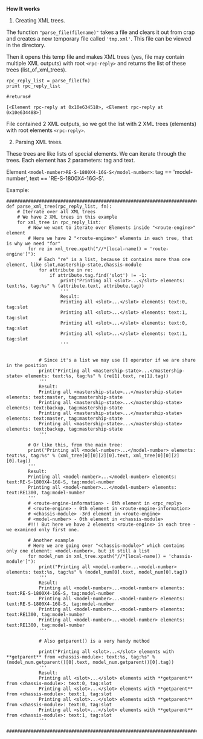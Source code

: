 **How It works**

1) Creating XML trees.

The function ```"parse_file(filename)"``` takes a file and clears it out from crap and creates a new temporary file called ```'tmp.xml'```. This file can be viewed in the directory.

Then it opens this temp file and makes XML trees (yes, file may contain multiple XML outputs) with root ```<rpc-reply>``` and returns the list of these trees (list_of_xml_trees).

```
rpc_reply_list = parse_file(fn)
print rpc_reply_list

#returns#

[<Element rpc-reply at 0x10e634518>, <Element rpc-reply at 0x10e634488>]
```

File contained 2 XML outputs, so we got the list with 2 XML trees (elements) with root elements ```<rpc-reply>```.

2) Parsing XML trees.

These trees are like lists of special elements. We can iterate through the trees.
Each element has 2 parameters: tag and text.

Element ```<model-number>RE-S-1800X4-16G-S</model-number>```:
tag == 'model-number',
text == 'RE-S-1800X4-16G-S'.

Example:
```
###################################################################################################
def parse_xml_tree(rpc_reply_list, fn):
    # Iterrate over all XML trees
    # We have 2 XML trees in this example
    for xml_tree in rpc_reply_list:
        # Now we want to iterate over Elements inside "<route-engine>" element
        # Here we have 2 "<route-engine>" elements in each tree, that is why we need "for"
        for re in xml_tree.xpath("//*[local-name() = 'route-engine']"):
            # Each "re" is a list, because it contains more than one element, like slot,mastership-state,chassis-module
            for attribute in re:
                if attribute.tag.find('slot') != -1:
                    print("Printing all <slot>...</slot> elements: text:%s, tag:%s" % (attribute.text, attribute.tag))
                    '''
                    Result:
                    Printing all <slot>...</slot> elements: text:0, tag:slot
                    Printing all <slot>...</slot> elements: text:1, tag:slot
                    Printing all <slot>...</slot> elements: text:0, tag:slot
                    Printing all <slot>...</slot> elements: text:1, tag:slot
                    '''


            # Since it's a list we may use [] operator if we are shure in the position
            print("Printing all <mastership-state>...</mastership-state> elements: text:%s, tag:%s" % (re[1].text, re[1].tag))
            '''
            Result:
            Printing all <mastership-state>...</mastership-state> elements: text:master, tag:mastership-state
            Printing all <mastership-state>...</mastership-state> elements: text:backup, tag:mastership-state
            Printing all <mastership-state>...</mastership-state> elements: text:master, tag:mastership-state
            Printing all <mastership-state>...</mastership-state> elements: text:backup, tag:mastership-state
            '''

        # Or like this, from the main tree:
        print("Printing all <model-number>...</model-number> elements: text:%s, tag:%s" % (xml_tree[0][0][2][0].text, xml_tree[0][0][2][0].tag))
        '''
        Result:
        Printing all <model-number>...</model-number> elements: text:RE-S-1800X4-16G-S, tag:model-number
        Printing all <model-number>...</model-number> elements: text:RE1300, tag:model-number
        '''
        # <route-engine-information> - 0th element in <rpc_reply>
        # <route-engine> - 0th element in <route-engine-information>
        # <chassis-module> -3rd element in <route-engine>
        # <model-number> - 0th element in <chassis-module>
        #!!! But here we have 2 elements <route-engine> in each tree - we examined only first one.

        # Another example
        # Here we are going over "<chassis-module>" which contains only one element: <model-number>, but it still a list
        for model_num in xml_tree.xpath("//*[local-name() = 'chassis-module']"):
            print("Printing all <model-number>...<model-number> elements: text:%s, tag:%s" % (model_num[0].text, model_num[0].tag))
            '''
            Result:
            Printing all <model-number>...<model-number> elements: text:RE-S-1800X4-16G-S, tag:model-number
            Printing all <model-number>...<model-number> elements: text:RE-S-1800X4-16G-S, tag:model-number
            Printing all <model-number>...<model-number> elements: text:RE1300, tag:model-number
            Printing all <model-number>...<model-number> elements: text:RE1300, tag:model-number
            '''
            
            # Also getparent() is a very handy method
            
            print("Printing all <slot>...</slot> elements with **getparent** from <chassis-module>: text:%s, tag:%s" % (model_num.getparent()[0].text, model_num.getparent()[0].tag))
            '''
            Result:
            Printing all <slot>...</slot> elements with **getparent** from <chassis-module>: text:0, tag:slot
            Printing all <slot>...</slot> elements with **getparent** from <chassis-module>: text:1, tag:slot
            Printing all <slot>...</slot> elements with **getparent** from <chassis-module>: text:0, tag:slot
            Printing all <slot>...</slot> elements with **getparent** from <chassis-module>: text:1, tag:slot
            '''

###################################################################################################
```
